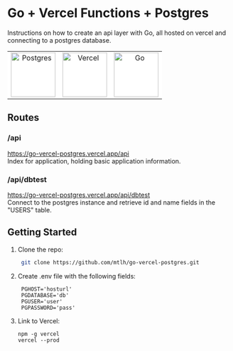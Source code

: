 # Go + Vercel Functions + Postgres 

Instructions on how to create an api layer with Go, all hosted on vercel and connecting to a postgres database.

<table>
  <tr>
    <td align="center" style="background-color: white;">
      <a href="https://www.postgresql.org/">
        <img src="https://static-00.iconduck.com/assets.00/postgresql-icon-1987x2048-v2fkmdaw.png" alt="Postgres" width="100">
      </a>
    </td>
    <td align="center" style="background-color: white;">
      <a href="https://vercel.com/">
        <img src="https://static-00.iconduck.com/assets.00/vercel-icon-512x449-3422jidz.png" alt="Vercel" width="100">
      </a>
    </td>
    <td align="center" style="background-color: white;">
      <a href="https://go.dev/">
        <img src="https://static-00.iconduck.com/assets.00/golang-icon-398x512-eygvdisi.png" alt="Go" width="100">
      </a>
    </td>
  </tr>
</table>

## Routes

### /api
<a href="https://go-vercel-postgres.vercel.app/api">https://go-vercel-postgres.vercel.app/api</a>
<br>
Index for application, holding basic application information.

### /api/dbtest
<a href="https://go-vercel-postgres.vercel.app/api/dbtest">https://go-vercel-postgres.vercel.app/api/dbtest</a>
<br>
Connect to the postgres instance and retrieve id and name fields in the "USERS" table.

## Getting Started

1. Clone the repo:
   ```sh
    git clone https://github.com/mtlh/go-vercel-postgres.git
   ```

2. Create .env file with the following fields:
   ```
    PGHOST='hosturl'
    PGDATABASE='db'
    PGUSER='user'
    PGPASSWORD='pass'
   ```

3. Link to Vercel:
    ```
    npm -g vercel
    vercel --prod
   ```
